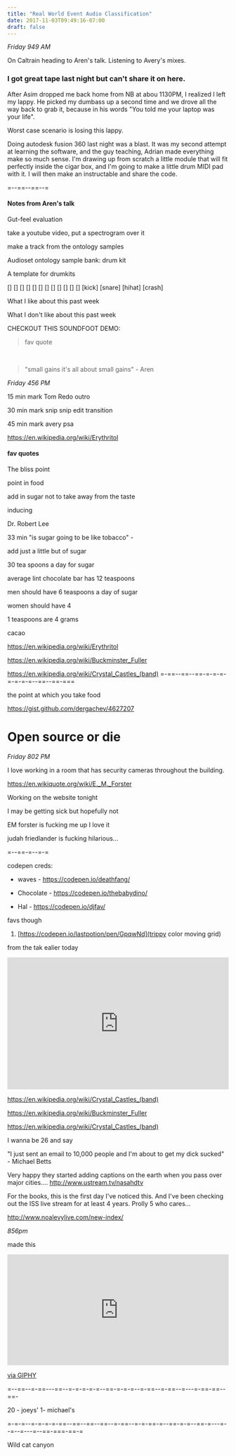```yaml
---
title: "Real World Event Audio Classification"
date: 2017-11-03T09:49:16-07:00
draft: false
---
```


*Friday 949 AM*

On Caltrain heading to Aren's talk.
Listening to Avery's mixes.

### I got great tape last night but can't share it on here.

After Asim dropped me back home from NB at abou 1130PM, I realized I left my lappy. He picked my dumbass up a second time
and we drove all the way back to grab it, because in his words "You told me your laptop was your life".

Worst case scenario is losing this lappy.

Doing autodesk fusion 360 last night was a blast. It was my second attempt at learning the software, and the guy teaching, Adrian made everything make so much sense. I'm drawing up from scratch a little module that will fit perfectly inside the cigar box, and I'm going to make a little drum MIDI pad with it. I will then make an instructable and share the code.


=--==--==--=

#### Notes from Aren's talk

Gut-feel evaluation

take a youtube video, put a spectrogram over it

make a track from the ontology samples


Audioset ontology sample bank: drum kit

A template for drumkits

[]     []      []      []
[]     []      []      []
[]     []      []      []
[kick] [snare] [hihat] [crash]

What I like about this past week

What I don't like about this past week


CHECKOUT THIS SOUNDFOOT DEMO:

> fav quote

<br>

> "small gains it's all about small gains" - Aren





*Friday 456 PM*


15 min mark
Tom Redo outro

30 min mark
snip snip edit transition

45 min mark
avery psa

https://en.wikipedia.org/wiki/Erythritol


#### fav quotes



The bliss point

point in food

add in sugar not to take away from the taste

inducing


Dr. Robert Lee

33 min
"is sugar going to be like tobacco" -

add just a little but of sugar


30 tea spoons a day for sugar

average lint chocolate bar has 12 teaspoons

men should have 6 teaspoons a day of sugar

women should have 4

1 teaspoons are 4 grams

cacao


https://en.wikipedia.org/wiki/Erythritol

https://en.wikipedia.org/wiki/Buckminster_Fuller

https://en.wikipedia.org/wiki/Crystal_Castles_(band)
=-==--==--==-=-=-=-=-=-=-=--==--==-===

the point at which you take food



https://gist.github.com/dergachev/4627207





# Open source or die


*Friday 802 PM*

I love working in a room that has security cameras throughout the building.

https://en.wikiquote.org/wiki/E._M._Forster

Working on the website tonight

I may be getting sick but hopefully not

EM forster is fucking me up I love it

judah friedlander is fucking hilarious...




=--==-=--=-=

codepen creds:

- waves - https://codepen.io/deathfang/

- Chocolate - https://codepen.io/thebabydino/

- Hal - https://codepen.io/djfav/



favs though

1. [https://codepen.io/lastpotion/pen/GpqwNd](trippy color moving grid)


from the tak ealier today


<iframe width="100%" height="300" scrolling="no" frameborder="no" src="https://w.soundcloud.com/player/?url=https%3A//api.soundcloud.com/tracks/350830924%3Fsecret_token%3Ds-1exnQ&amp;color=%23ff5500&amp;auto_play=false&amp;hide_related=false&amp;show_comments=true&amp;show_user=true&amp;show_reposts=false&amp;show_teaser=true&amp;visual=true"></iframe>


https://en.wikipedia.org/wiki/Crystal_Castles_(band)

https://en.wikipedia.org/wiki/Buckminster_Fuller

https://en.wikipedia.org/wiki/Crystal_Castles_(band)


I wanna be 26 and say

"I just sent an email to 10,000 people and I'm about to get my dick sucked" - Michael Betts




Very happy they started adding captions on the earth when you pass over major cities.... http://www.ustream.tv/nasahdtv

For the books, this is the first day I've noticed this. And I've been checking out the ISS live stream for at least 4 years. Prolly 5 who cares...



http://www.noalevylive.com/new-index/



*856pm*


made this
<div style="width:100%;height:0;padding-bottom:50%;position:relative;"><iframe src="https://giphy.com/embed/xUPN3E7DN8gLCiIeRO" width="100%" height="100%" style="position:absolute" frameBorder="0" class="giphy-embed" allowFullScreen></iframe></div><p><a href="https://giphy.com/gifs/xUPN3E7DN8gLCiIeRO">via GIPHY</a></p>



=--==--=-==---==--=-=-=-=-=--==-=-=-=--=-==--=-==--=---=-==-==--==-


20 - joeys'
1- michael's

=-=-=--=-=-=-=-==--==--==--==--=-==--=-=-==-=--==-=-=--==-=---=--=--=---=--==-===-==-=  

Wild cat canyon 
